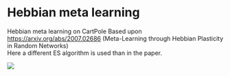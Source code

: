 # Hebbian meta learning
Hebbian meta learning on CartPole
Based upon https://arxiv.org/abs/2007.02686 (Meta-Learning through Hebbian Plasticity in Random Networks) <br/>
Here a different ES algorithm is used than in the paper. <br/>

![](runmodel.gif)
